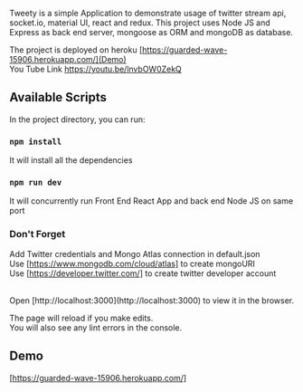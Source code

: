 Tweety is a simple Application to demonstrate usage of twitter stream api, socket.io, material UI, react and redux.
This project uses Node JS and Express as back end server, mongoose as ORM and mongoDB as database.

The project is deployed on heroku [https://guarded-wave-15906.herokuapp.com/](Demo)
<br />
You Tube Link https://youtu.be/lnvbOW0ZekQ

## Available Scripts

In the project directory, you can run:
### `npm install`
It will install all the dependencies

### `npm run dev`

It will concurrently run Front End React App and back end Node JS on same port

### Don't Forget
Add Twitter credentials and Mongo Atlas connection in default.json
<br/>
Use [https://www.mongodb.com/cloud/atlas] to create mongoURI  
Use [https://developer.twitter.com/] to create twitter developer account


<br />
Open [http://localhost:3000](http://localhost:3000) to view it in the browser.

The page will reload if you make edits.<br />
You will also see any lint errors in the console.

## Demo 
[https://guarded-wave-15906.herokuapp.com/]

